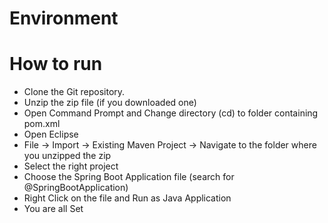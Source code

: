 # Environment

# How to run
- Clone the Git repository.
- Unzip the zip file (if you downloaded one)
- Open Command Prompt and Change directory (cd) to folder containing pom.xml
- Open Eclipse
- File -> Import -> Existing Maven Project -> Navigate to the folder where you unzipped the zip
- Select the right project
- Choose the Spring Boot Application file (search for @SpringBootApplication)
- Right Click on the file and Run as Java Application
- You are all Set
